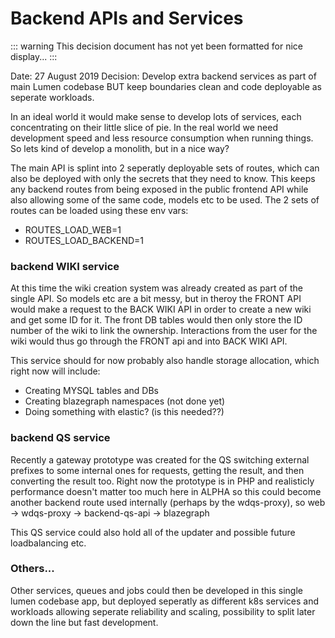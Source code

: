 # Backend APIs and Services

::: warning
This decision document has not yet been formatted for nice display...
:::

Date: 27 August 2019
Decision: Develop extra backend services as part of main Lumen codebase
BUT keep boundaries clean and code deployable as seperate workloads.

In an ideal world it would make sense to develop lots of services, each concentrating
on their little slice of pie. In the real world we need development speed and less
resource consumption when running things. So lets kind of develop a monolith, but
in a nice way?

The main API is splint into 2 seperatly deployable sets of routes, which can also be
deployed with only the secrets that they need to know. This keeps any backend routes
from being exposed in the public frontend API while also allowing some of the same code,
models etc to be used.
The 2 sets of routes can be loaded using these env vars:
- ROUTES_LOAD_WEB=1
- ROUTES_LOAD_BACKEND=1

### backend WIKI service
At this time the wiki creation system was already created as part of the single API.
So models etc are a bit messy, but in theroy the FRONT API would make a request to the
BACK WIKI API in order to create a new wiki and get some ID for it. The front DB tables
would then only store the ID number of the wiki to link the ownership.
Interactions from the user for the wiki would thus go through the FRONT api and into
BACK WIKI API.

This service should for now probably also handle storage allocation, which right now will
include:
 - Creating MYSQL tables and DBs
 - Creating blazegraph namespaces (not done yet)
 - Doing something with elastic? (is this needed??)

### backend QS service
Recently a gateway prototype was created for the QS switching external prefixes to
some internal ones for requests, getting the result, and then converting the result too.
Right now the prototype is in PHP and realisticly performance doesn't matter too much
here in ALPHA so this could become another backend route used internally (perhaps by the
wdqs-proxy), so web -> wdqs-proxy -> backend-qs-api -> blazegraph

This QS service could also hold all of the updater and possible future loadbalancing etc.

### Others...

Other services, queues and jobs could then be developed in this single lumen codebase app,
but deployed seperatly as different k8s services and workloads allowing seperate reliability
and scaling, possibility to split later down the line but fast development.
